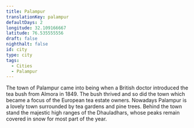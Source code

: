 ```yaml
---
title: Palampur
translationKey: palampur
defaultDays: 2
longitude: 32.109166667
latitude: 76.535555556
draft: false
nighthalt: false
id: city
type: city
tags:
  - Cities
  - Palampur
---
```

The town of Palampur came into being when a British doctor introduced the tea bush from Almora in 1849. The bush thrived and so did the town which became a focus of the European tea estate owners. Nowadays Palampur is a lovely town surrounded by tea gardens and pine trees. Behind the town stand the majestic high ranges of the Dhauladhars, whose peaks remain covered in snow for most part of the year.